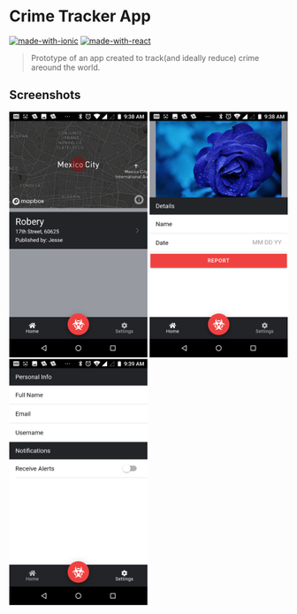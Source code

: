 # Crime Tracker App
[![made-with-ionic](https://img.shields.io/badge/Made%20with-Ionic-1f425f.svg)](https://ionicframework.com) [![made-with-react](https://img.shields.io/badge/Made%20with-React-8b0000.svg)](https://reactjs.org)
> Prototype of an app created to track(and ideally reduce) crime areound the world.

## Screenshots
<img src="./pics/home.png" alt="Home Screen" width="250"> <img src="./pics/report.png" alt="Report Screen" width="250"> <img src="./pics/settings.png" alt="Setting Screen" width="250">
